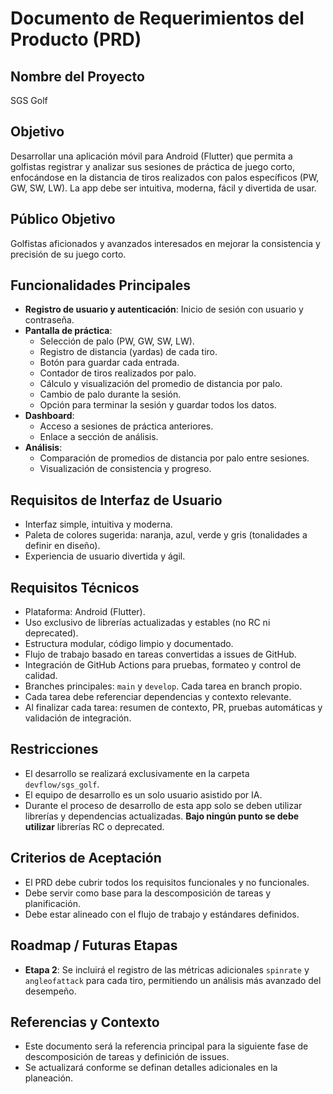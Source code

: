 # Documento de Requerimientos del Producto (PRD)

## Nombre del Proyecto
SGS Golf

## Objetivo
Desarrollar una aplicación móvil para Android (Flutter) que permita a golfistas registrar y analizar sus sesiones de práctica de juego corto, enfocándose en la distancia de tiros realizados con palos específicos (PW, GW, SW, LW). La app debe ser intuitiva, moderna, fácil y divertida de usar.

## Público Objetivo
Golfistas aficionados y avanzados interesados en mejorar la consistencia y precisión de su juego corto.

## Funcionalidades Principales

- **Registro de usuario y autenticación**: Inicio de sesión con usuario y contraseña.
- **Pantalla de práctica**:
  - Selección de palo (PW, GW, SW, LW).
  - Registro de distancia (yardas) de cada tiro.
  - Botón para guardar cada entrada.
  - Contador de tiros realizados por palo.
  - Cálculo y visualización del promedio de distancia por palo.
  - Cambio de palo durante la sesión.
  - Opción para terminar la sesión y guardar todos los datos.
- **Dashboard**:
  - Acceso a sesiones de práctica anteriores.
  - Enlace a sección de análisis.
- **Análisis**:
  - Comparación de promedios de distancia por palo entre sesiones.
  - Visualización de consistencia y progreso.

## Requisitos de Interfaz de Usuario

- Interfaz simple, intuitiva y moderna.
- Paleta de colores sugerida: naranja, azul, verde y gris (tonalidades a definir en diseño).
- Experiencia de usuario divertida y ágil.

## Requisitos Técnicos

- Plataforma: Android (Flutter).
- Uso exclusivo de librerías actualizadas y estables (no RC ni deprecated).
- Estructura modular, código limpio y documentado.
- Flujo de trabajo basado en tareas convertidas a issues de GitHub.
- Integración de GitHub Actions para pruebas, formateo y control de calidad.
- Branches principales: `main` y `develop`. Cada tarea en branch propio.
- Cada tarea debe referenciar dependencias y contexto relevante.
- Al finalizar cada tarea: resumen de contexto, PR, pruebas automáticas y validación de integración.

## Restricciones

- El desarrollo se realizará exclusivamente en la carpeta `devflow/sgs_golf`.
- El equipo de desarrollo es un solo usuario asistido por IA.
- Durante el proceso de desarrollo de esta app solo se deben utilizar librerías y dependencias actualizadas. **Bajo ningún punto se debe utilizar** librerías RC o deprecated.

## Criterios de Aceptación

- El PRD debe cubrir todos los requisitos funcionales y no funcionales.
- Debe servir como base para la descomposición de tareas y planificación.
- Debe estar alineado con el flujo de trabajo y estándares definidos.

## Roadmap / Futuras Etapas

- **Etapa 2**: Se incluirá el registro de las métricas adicionales `spinrate` y `angleofattack` para cada tiro, permitiendo un análisis más avanzado del desempeño.

## Referencias y Contexto

- Este documento será la referencia principal para la siguiente fase de descomposición de tareas y definición de issues.
- Se actualizará conforme se definan detalles adicionales en la planeación.
